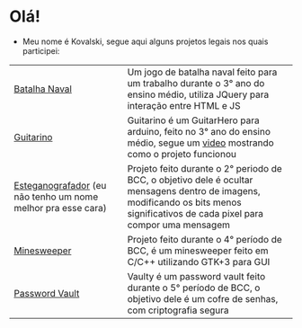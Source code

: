 <h1> Olá! </h1>

- Meu nome é Kovalski, segue aqui alguns projetos legais nos quais participei:

<table>
    <tr>
        <td>
            <a href="https://alkovalski.github.io/naval/batalha-naval.html">Batalha Naval</a>
        </td>
        <td>
            Um jogo de batalha naval feito para um trabalho durante o 3° ano do ensino médio, utiliza JQuery para interação entre HTML e JS
        </td>
    </tr>
    <tr>
        <td>
            <a href="https://github.com/Knightleo602/Guitarino">Guitarino</a>
        </td>
        <td>
            Guitarino é um GuitarHero para arduino, feito no 3° ano do ensino médio, segue um <a href="https://drive.google.com/file/d/1IHzduFSrbW7tGws2Y8A806U_m8F6yfMs/view">video</a> mostrando como o projeto funcionou
        </td>
    </tr>
    <tr>
        <td>
            <a href="https://github.com/Kovalski-rgb/Testes_e_projetos_aleatorios/tree/main/2.Guarda_Mensagem_em_Imagem">Esteganografador</a> (eu não tenho um nome melhor pra esse cara)
        </td>
        <td>
            Projeto feito durante o 2° periodo de BCC, o objetivo dele é ocultar mensagens dentro de imagens, modificando os bits menos significativos de cada pixel para compor uma mensagem
        </td>
    </tr>
    <tr>
        <td>
            <a href="https://github.com/Trabalhos-PUC-PR/ProgImperativa-MineSweeper">Minesweeper</a>
        </td>
        <td>
            Projeto feito durante o 4° período de BCC, é um minesweeper feito em C/C++ utilizando GTK+3 para GUI
        </td>
    </tr>
    <tr>
        <td>
            <a href="https://github.com/Trabalhos-PUC-PR/Vaulty">Password Vault</a>
        </td>
        <td>
            Vaulty é um password vault feito durante o 5° período de BCC, o objetivo dele é um cofre de senhas, com criptografia segura
        </td>
    </tr>
</table>
